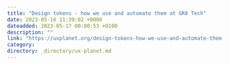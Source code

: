 ```yaml
---
title: "Design tokens - how we use and automate them at GR8 Tech"
date: 2023-05-16 11:39:02 +0000
dateadded: 2023-05-17 00:00:53 +0100
description: ""
link: "https://uxplanet.org/design-tokens-how-we-use-and-automate-them-at-parimatch-tech-139d2daad478?source=rss----819cc2aaeee0---4"
category:
directory: _directory/ux-planet.md
---
```

